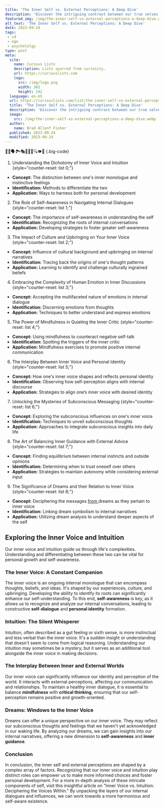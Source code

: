 ```yaml
---
title: 'The Inner Self vs. External Perceptions: A Deep Dive'
description: 'Discover the intriguing contrast between our true selves and the way others perceive us. A fascinating exploration of the inner self versus external judgments.'
featured_img: /img/the-inner-self-vs-external-perceptions-a-deep-dive.webp
alt_text: 'The Inner Self vs. External Perceptions: A Deep Dive'
date: 2023-09-24
tags:
 - id
 - ego
 - psychololgy
type: post
meta:
  site:
    name: Curious Lists
    description: Lists spurred from curiosity.
    url: https://curiouslists.com
    logo:
      src: /img/logo.png
      width: 301
      height: 242
  language: en-US
  url: https://curiouslists.com/list/the-inner-self-vs-external-perceptions-a-deep-dive
  title: 'The Inner Self vs. External Perceptions: A Deep Dive'
  description: 'Discover the intriguing contrast between our true selves and the way others perceive us. A fascinating exploration of the inner self versus external judgments.'
  image:
    src: /img/the-inner-self-vs-external-perceptions-a-deep-dive.webp
  author:
    name: Brad Allenf Fisher
  published: 2023-09-24
  modified: 2023-09-24
---
```



🧠💭🗣️🏞️🎭🕵️‍♂️👤🔍👁️🌌 {.big-code}

1. Understanding the Dichotomy of Inner Voice and Intuition {style="counter-reset: list 0;"}
  - **Concept:** The distinction between one's inner monologue and instinctive feelings
  - **Identification:** Methods to differentiate the two
  - **Application:** Ways to harness both for personal development

2. The Role of Self-Awareness in Navigating Internal Dialogues {style="counter-reset: list 1;"}
  - **Concept:** The importance of self-awareness in understanding the self
  - **Identification:** Recognizing the roots of internal conversations
  - **Application:** Developing strategies to foster greater self-awareness

3. The Impact of Culture and Upbringing on Your Inner Voice {style="counter-reset: list 2;"}
  - **Concept:** Influence of cultural background and upbringing on internal narratives
  - **Identification:** Tracing back the origins of one's thought patterns
  - **Application:** Learning to identify and challenge culturally ingrained beliefs

4. Embracing the Complexity of Human Emotion in Inner Discussions {style="counter-reset: list 3;"}
  - **Concept:** Accepting the multifaceted nature of emotions in internal dialogue
  - **Identification:** Discerning emotions from thoughts
  - **Application:** Techniques to better understand and express emotions

5. The Power of Mindfulness in Quieting the Inner Critic {style="counter-reset: list 4;"}
  - **Concept:** Using mindfulness to counteract negative self-talk
  - **Identification:** Spotting the triggers of the inner critic
  - **Application:** Mindfulness exercises to promote positive internal communication

6. The Interplay Between Inner Voice and Personal Identity {style="counter-reset: list 5;"}
  - **Concept:** How one's inner voice shapes and reflects personal identity
  - **Identification:** Observing how self-perception aligns with internal discourse
  - **Application:** Strategies to align one’s inner voice with desired identity

7. Unlocking the Mysteries of Subconscious Messaging {style="counter-reset: list 6;"}
  - **Concept:** Exploring the subconscious influences on one's inner voice
  - **Identification:** Techniques to unveil subconscious thoughts
  - **Application:** Approaches to integrate subconscious insights into daily life

8. The Art of Balancing Inner Guidance with External Advice {style="counter-reset: list 7;"}
  - **Concept:** Finding equilibrium between internal instincts and outside opinions
  - **Identification:** Determining when to trust oneself over others
  - **Application:** Strategies to maintain autonomy while considering external input

9. The Significance of Dreams and their Relation to Inner Voice {style="counter-reset: list 8;"}
  - **Concept:** Deciphering the messages [from  ](https://curiouslists.com/list/exploring-self-identity-beyond-external-influences)dreams as they pertain to inner voice
  - **Identification:** Linking dream symbolism to internal narratives
  - **Application:** Utilizing dream analysis to understand deeper aspects of the self


## Exploring the Inner Voice and Intuition
Our inner voice and intuition guide us through life's complexities. Understanding and differentiating between these two can be vital for personal growth and self-awareness. 

### The Inner Voice: A Constant Companion
The inner voice is an ongoing internal monologue that can encompass thoughts, beliefs, and ideas. It's shaped by our experiences, culture, and upbringing. Developing the ability to identify its roots can significantly enhance our self-understanding. To this end, **self-awareness** is key, as it allows us to recognize and analyze our internal conversations, leading to constructive **self-dialogue** and **personal identity** formation.

### Intuition: The Silent Whisperer
Intuition, often described as a gut feeling or sixth sense, is more instinctual and less verbal than the inner voice. It's a sudden insight or understanding that doesn't seem to come from logical reasoning. Understanding our intuition may sometimes be a mystery, but it serves as an additional tool alongside the inner voice in making decisions.

### The Interplay Between Inner and External Worlds
Our inner voice can significantly influence our identity and perception of the world. It interacts with external perceptions, affecting our communication and relationships. To maintain a healthy inner dialogue, it is essential to balance **mindfulness** with **critical thinking**, ensuring that our self-perception remains positive and growth-oriented.

### Dreams: Windows to the Inner Voice
Dreams can offer a unique perspective on our inner voice. They may reflect our subconscious thoughts and feelings that we haven't yet acknowledged in our waking life. By analyzing our dreams, we can gain insights into our internal narratives, offering a new dimension to **self-awareness** and **inner guidance**.

### Conclusion
In conclusion, the inner self and external perceptions are shaped by a complex array of factors. Recognizing that our inner voice and intuition play distinct roles can empower us to make more informed choices and foster personal development. For a more in-depth analysis of these intricate components of self, visit this insightful article on "Inner Voice vs. Intuition: Deciphering the Voices Within." By unpacking the layers of our internal dialogues and influences, we can work towards a more harmonious and self-aware existence.